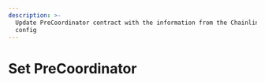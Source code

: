 ```yaml
---
description: >-
  Update PreCoordinator contract with the information from the Chainlink nodes
  config
---
```


# Set PreCoordinator

